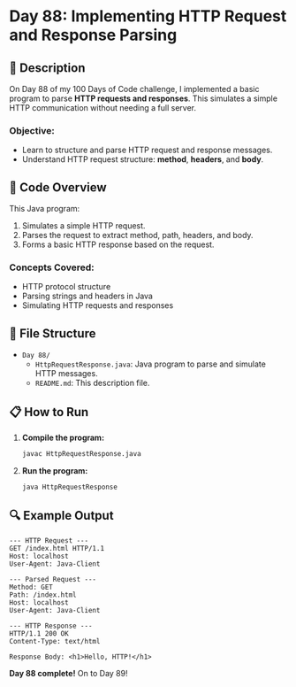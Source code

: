 
# Day 88: Implementing HTTP Request and Response Parsing

## 📝 Description

On Day 88 of my 100 Days of Code challenge, I implemented a basic program to parse **HTTP requests and responses**. This simulates a simple HTTP communication without needing a full server.

### **Objective:**
- Learn to structure and parse HTTP request and response messages.
- Understand HTTP request structure: **method**, **headers**, and **body**.

## 🚀 Code Overview

This Java program:
1. Simulates a simple HTTP request.
2. Parses the request to extract method, path, headers, and body.
3. Forms a basic HTTP response based on the request.

### **Concepts Covered:**
- HTTP protocol structure
- Parsing strings and headers in Java
- Simulating HTTP requests and responses

## 📂 File Structure
- `Day 88/`
  - `HttpRequestResponse.java`: Java program to parse and simulate HTTP messages.
  - `README.md`: This description file.

## 📋 How to Run

1. **Compile the program:**
   ```bash
   javac HttpRequestResponse.java
   ```

2. **Run the program:**
   ```bash
   java HttpRequestResponse
   ```

## 🔍 Example Output

```plaintext
--- HTTP Request ---
GET /index.html HTTP/1.1
Host: localhost
User-Agent: Java-Client

--- Parsed Request ---
Method: GET
Path: /index.html
Host: localhost
User-Agent: Java-Client

--- HTTP Response ---
HTTP/1.1 200 OK
Content-Type: text/html

Response Body: <h1>Hello, HTTP!</h1>
```
**Day 88 complete!** On to Day 89!